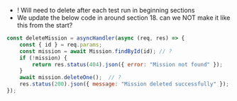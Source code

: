 - ! Will need to delete after each test run in beginning sections
- We update the below code in around section 18. can we NOT make it like this from the start?

```js
const deleteMission = asyncHandler(async (req, res) => {
    const { id } = req.params;
    const mission = await Mission.findById(id); // ?
    if (!mission) {
        return res.status(404).json({ error: "Mission not found" });
    }
    await mission.deleteOne();  // ?
    res.status(200).json({ message: "Mission deleted successfully" });
});

```